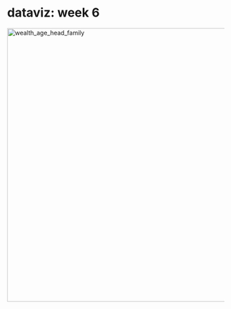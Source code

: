 # dataviz: week 6

<a data-flickr-embed="true" href="https://www.flickr.com/photos/200169402@N03/53558504199/in/dateposted-public/" title="wealth_age_head_family"><img src="https://live.staticflickr.com/65535/53558504199_5c53887cef_b.jpg" width="1024" height="633" alt="wealth_age_head_family"/></a>
